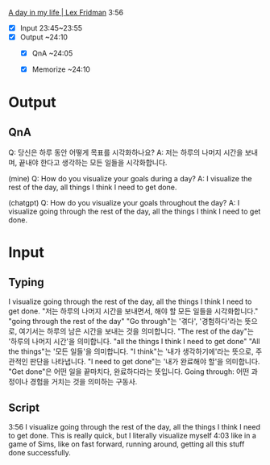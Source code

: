 

[A day in my life | Lex Fridman](https://www.youtube.com/watch?v=0m3hGZvD-0s&t=667s&pp=ygUPbGV4IGZyaWRtYW4gZGF5 "A day in my life | Lex Fridman")
	3:56


- [x] Input 23:45~23:55
- [x] Output ~24:10
	- [x] QnA ~24:05
	- [x] Memorize ~24:10


# Output

## QnA

Q: 당신은 하루 동안 어떻게 목표를 시각화하나요?
A: 저는 하루의 나머지 시간을 보내며, 끝내야 한다고 생각하는 모든 일들을 시각화합니다.


(mine)
Q: How do you visualize your goals during a day?
A: I visualize the rest of the day, all things I think I need to get done.


(chatgpt)
Q: How do you visualize your goals throughout the day?
A: I visualize going through the rest of the day, all the things I think I need to get done.


# Input

## Typing

I visualize going through the rest of the day, all the things I think I need to get done.
	"저는 하루의 나머지 시간을 보내면서, 해야 할 모든 일들을 시각화합니다."
	"going through the rest of the day"
		"Go through"는 '겪다', '경험하다'라는 뜻으로, 여기서는 하루의 남은 시간을 보내는 것을 의미합니다. "The rest of the day"는 '하루의 나머지 시간'을 의미합니다.
	"all the things I think I need to get done"
		"All the things"는 '모든 일들'을 의미합니다.
		"I think"는 '내가 생각하기에'라는 뜻으로, 주관적인 판단을 나타냅니다.
		"I need to get done"는 '내가 완료해야 할'을 의미합니다. "Get done"은 어떤 일을 끝마치다, 완료하다라는 뜻입니다.
	Going through: 어떤 과정이나 경험을 거치는 것을 의미하는 구동사.


## Script

3:56
I visualize going through the rest of the day, all the things I think I need to get done. This is really quick, but I literally visualize myself
4:03
like in a game of Sims, like on fast forward, running around, getting all this stuff done successfully.

